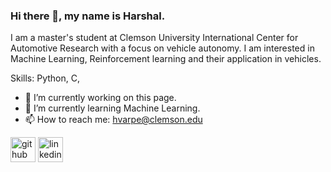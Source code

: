 ### Hi there 👋, my name is Harshal.

I am a master's student at Clemson University International Center for Automotive Research with a focus on vehicle autonomy.
I am interested in Machine Learning, Reinforcement learning and their application in vehicles.

Skills: Python, C,

- 🔭 I’m currently working on this page. 
- 🌱 I’m currently learning Machine Learning. 
- 📫 How to reach me: hvarpe@clemson.edu 


[<img src='https://cdn.jsdelivr.net/npm/simple-icons@3.0.1/icons/github.svg' alt='github' height='40'>](https://github.com/Abetelgeusian)  [<img src='https://upload.wikimedia.org/wikipedia/commons/thumb/8/81/LinkedIn_icon.svg/2048px-LinkedIn_icon.svg.png' alt='linkedin' height='40'>](https://www.linkedin.com/in/harshal-varpe//)  
<!--
[![Top Langs](https://github-readme-stats.vercel.app/api/top-langs/?username=Abetelgeusian)](https://github.com/anuraghazra/github-readme-stats)

![GitHub stats](https://github-readme-stats.vercel.app/api?username=Abetelgeusian&show_icons=true)  
-->

